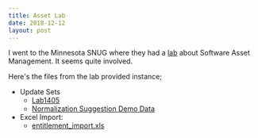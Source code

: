 ```yaml
---
title: Asset Lab
date: 2018-12-12
layout: post
---
```


I went to the Minnesota SNUG where they had a [lab](https://developer.servicenow.com/app.do#!/knowledge/LAB1405/knowledge_18_LAB1405_software_entitlement_import)
about Software Asset Management.  It seems quite involved.
<!--more-->

Here's the files from the lab provided instance;

- Update Sets
  - [Lab1405](/uploads/Lab1405.xml)
  - [Normalization Suggestion Demo Data](/uploads/Normalization-Suggestion-Demo-Data.xml)
- Excel Import: 
  - [entitlement_import.xls](/uploads/entitlement_import.xlsx)
